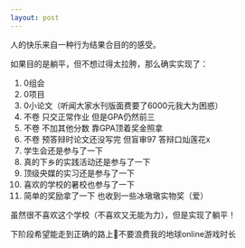 ```yaml
---
layout: post
---
```

人的快乐来自一种行为结果合目的的感受。

如果目的是躺平，但不想过得太拉胯，那么确实实现了：

1. 0组会
2. 0项目
3. 0小论文（听闻大家水刊版面费要了6000元我大为困惑）
4. 不卷 只交正常作业 但是GPA仍然前三
5. 不卷 不加其他分数 靠GPA顶着奖金照拿
6. 不卷 预答辩时论文还没写完 但盲审97 答辩口灿莲花x
7. 学生会还是参与了一下 
8. 真的下乡的实践活动还是参与了一下
9. 顶级央媒的实习还是参与了一下
10. 喜欢的学校的暑校也参与了一下
11. 简单的奖励拿了一下 也收到一些冰墩墩实物奖（爱）

虽然很不喜欢这个学校（不喜欢又无能为力），但是实现了躺平！

下阶段希望能走到正确的路上🥺不要浪费我的地球online游戏时长

